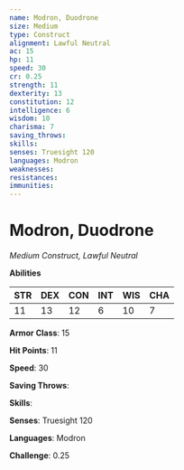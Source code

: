 ```yaml
---
name: Modron, Duodrone
size: Medium
type: Construct
alignment: Lawful Neutral
ac: 15
hp: 11
speed: 30
cr: 0.25
strength: 11
dexterity: 13
constitution: 12
intelligence: 6
wisdom: 10
charisma: 7
saving_throws: 
skills: 
senses: Truesight 120
languages: Modron
weaknesses:
resistances:
immunities:
---
```


# Modron, Duodrone

*Medium Construct, Lawful Neutral*

**Abilities**

| STR | DEX | CON | INT | WIS | CHA |
| --- | --- | --- | --- | --- | --- |
| 11 | 13 | 12 | 6 | 10 | 7 |

**Armor Class**: 15

**Hit Points**: 11

**Speed**: 30

**Saving Throws**: 

**Skills**: 

**Senses**: Truesight 120

**Languages**: Modron

**Challenge**: 0.25

